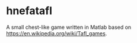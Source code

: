 # hnefatafl
A small chest-like game written in Matlab based on https://en.wikipedia.org/wiki/Tafl_games. 

